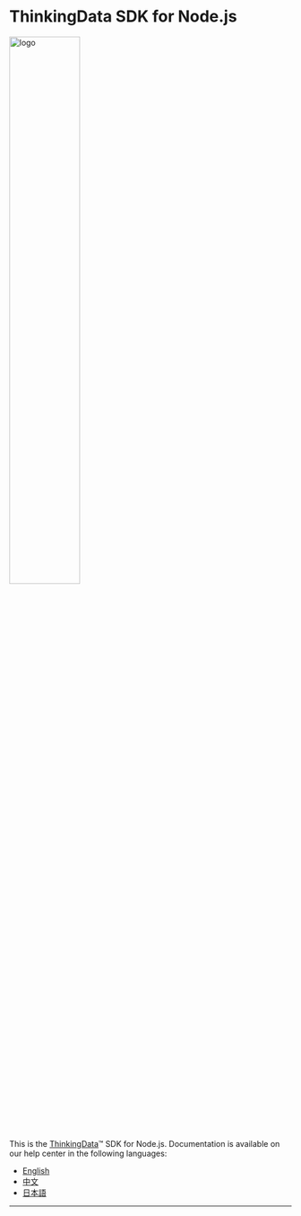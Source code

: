 # ThinkingData SDK for Node.js

<img src="https://user-images.githubusercontent.com/53337625/205621683-ed9b97ef-6a52-4903-a2c0-a955dddebb7d.png" alt="logo" width="50%"/>

This is the [ThinkingData](https://www.thinkingdata.cn)™ SDK for Node.js. Documentation is available on our help center in the following languages:

- [English](https://docs.thinkingdata.cn/ta-manual/latest/en/installation/installation_menu/server_sdk/nodejs_sdk_installation/nodejs_sdk_installation.html)
- [中文](https://docs.thinkingdata.cn/ta-manual/latest/installation/installation_menu/server_sdk/nodejs_sdk_installation/nodejs_sdk_installation.html)
- [日本語](https://docs.thinkingdata.cn/ta-manual/latest/ja/installation/installation_menu/server_sdk/nodejs_sdk_installation/nodejs_sdk_installation.html)

---
